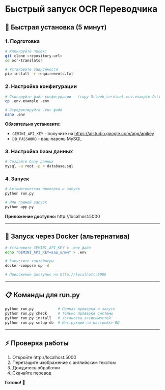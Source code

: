 # Быстрый запуск OCR Переводчика

## 🚀 Быстрая установка (5 минут)

### 1. Подготовка
```bash
# Клонируйте проект
git clone <repository-url>
cd ocr-translator

# Установите зависимости
pip install -r requirements.txt
```

### 2. Настройка конфигурации
```bash
# Скопируйте файл конфигурации   (copy D:\web_service\.env.example D:\web_service\.env)
cp .env.example .env

# Отредактируйте .env файл
nano .env
```

**Обязательно установите:**
- `GEMINI_API_KEY` - получите на https://aistudio.google.com/app/apikey
- `DB_PASSWORD` - ваш пароль MySQL

### 3. Настройка базы данных
```bash
# Создайте базу данных
mysql -u root -p < database.sql
```

### 4. Запуск
```bash
# Автоматическая проверка и запуск
python run.py

# Или прямой запуск
python app.py
```

**Приложение доступно:** http://localhost:5000

---

## 🐳 Запуск через Docker (альтернатива)

```bash
# Установите GEMINI_API_KEY в .env файл
echo "GEMINI_API_KEY=ваш_ключ" > .env

# Запустите контейнеры
docker-compose up -d

# Приложение доступно на http://localhost:5000
```

---

## 📋 Команды для run.py

```bash
python run.py           # Полная проверка и запуск
python run.py check     # Только проверка системы
python run.py install   # Установка зависимостей
python run.py setup-db  # Инструкции по настройке БД
```

---

## ⚡ Проверка работы

1. Откройте http://localhost:5000
2. Перетащите изображение с английским текстом
3. Дождитесь обработки
4. Скачайте перевод

**Готово! 🎉**
